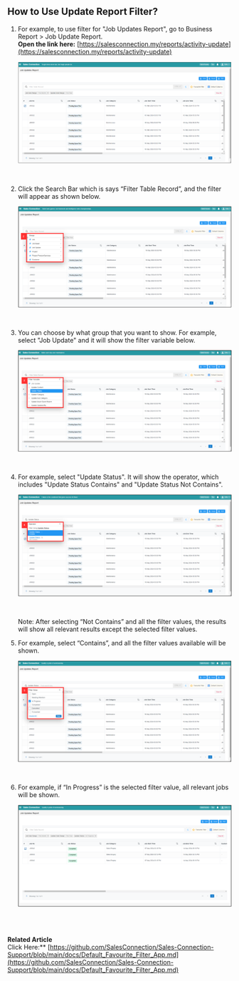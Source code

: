 ## How to Use Update Report Filter?

1. For example, to use filter for "Job Updates Report", go to Business Report > Job Update Report.<br>
   **Open the link here:** [https://salesconnection.my/reports/activity-update](https://salesconnection.my/reports/activity-update)

   <p align="center">
     <img src="img/Job_Update_Report_Filter_Step_1.png">
   </p><br>

2. Click the Search Bar which is says “Filter Table Record”, and the filter will appear as shown below.

   <p align="center">
     <img src="img/Job_Update_Report_Filter_Step_2.png">
   </p><br>

3. You can choose by what group that you want to show. For example, select "Job Update" and it will show the filter variable below.<br>

   <p align="center">
     <img src="img/Job_Update_Report_Filter_Step_3.png">
   </p><br>

4. For example, select "Update Status". It will show the operator, which includes "Update Status Contains" and "Update Status Not Contains".

   <p align="center">
     <img src="img/Job_Update_Report_Filter_Step_4.png">
   </p><br>

   Note: After selecting “Not Contains” and all the filter values, the results will show all relevant results except the selected filter values.<br>

5. For example, select “Contains”, and all the filter values available will be shown.

   <p align="center">
     <img src="img/Job_Update_Report_Filter_Step_5.png">
   </p><br>

6. For example, if “In Progress” is the selected filter value, all relevant jobs will be shown. 

   <p align="center">
     <img src="img/Job_Update_Report_Filter_Result.png">
   </p><br><br> 

**Related Article**<br> Click Here:** [https://github.com/SalesConnection/Sales-Connection-Support/blob/main/docs/Default_Favourite_Filter_App.md](https://github.com/SalesConnection/Sales-Connection-Support/blob/main/docs/Default_Favourite_Filter_App.md)
